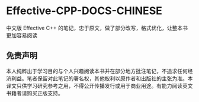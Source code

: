 # Effective-CPP-DOCS-CHINESE
中文版 Effective C++ 的笔记，忠于原文，做了部分改写，格式优化，让整本书更加容易阅读

## 免责声明
本人纯粹出于学习目的与个人兴趣阅读本书并在部分地方批注笔记，不追求任何经济利益。笔者保留对此笔记的署名权，其他权利以原作者和出版社的主张为准。本译文只供学习研究参考之用，不得公开传播发行或用于商业用途。有能力阅读英文书籍者请购买正版支持。
